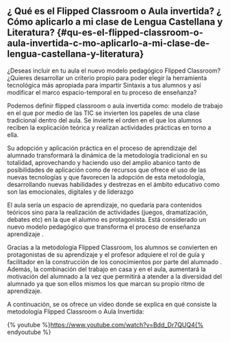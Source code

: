 ## ¿ Qué es el Flipped Classroom o Aula invertida? ¿ Cómo aplicarlo a mi clase de Lengua Castellana y Literatura? {#qu-es-el-flipped-classroom-o-aula-invertida-c-mo-aplicarlo-a-mi-clase-de-lengua-castellana-y-literatura}

¿Deseas incluir en tu aula el nuevo modelo pedagógico Flipped Classroom? ¿Quieres desarrollar un criterio propio para poder elegir la herramienta tecnológica más apropiada para impartir Sintaxis a tus alumnos y así modificar el marco espacio-temporal en tu proceso de enseñanza?

Podemos definir flipped classroom o aula invertida como: modelo de trabajo en el que por medio de las TIC se invierten los papeles de una clase tradicional dentro del aula. Se invierte el orden en el que los alumnos reciben la explicación teórica y realizan actividades prácticas en torno a ella.

Su adopción y aplicación práctica en el proceso de aprendizaje del alumnado transformará la dinámica de la metodología tradicional en su totalidad, aprovechando y haciendo uso del amplio abanico tanto de posibilidades de aplicación como de recursos que ofrece el uso de las nuevas tecnologías y que favorecen la adopción de esta metodología, desarrollando nuevas habilidades y destrezas en el ámbito educativo como son las emocionales, digitales y de liderazgo

El aula sería un espacio de aprendizaje, no quedaría para contenidos teóricos sino para la realización de actividades (juegos, dramatización, debates etc) en la que el alumno es protagonista. Está considerado un nuevo modelo pedagógico que transforma el proceso de enseñanza aprendizaje .

Gracias a la metodología Flipped Classroom, los alumnos se convierten en protagonistas de su aprendizaje y el profesor adquiere el rol de guía y facilitador en la construcción de los conocimientos por parte del alumnado . Además, la combinación del trabajo en casa y en el aula, aumentará la motivación del alumnado a la vez que permitirá a atender a la diversidad del alumnado ya que son ellos mismos los que marcan su propio ritmo de aprendizaje.

A continuación, se os ofrece un vídeo donde se explica en qué consiste la metodología Flipped Classroom o Aula Invertida:

{% youtube %}https://www.youtube.com/watch?v=Bdd_Dr7QUQ4{% endyoutube %}